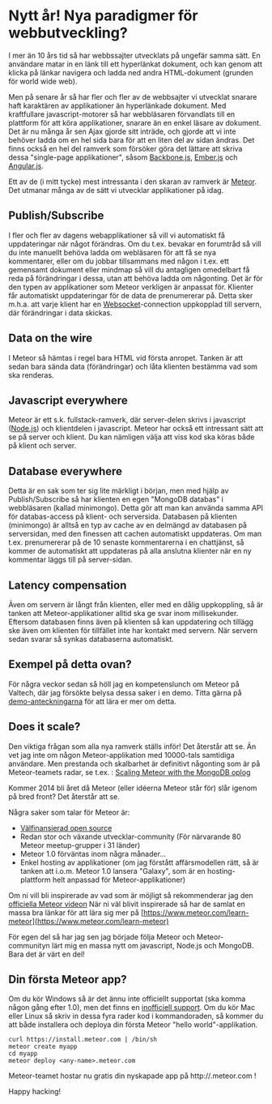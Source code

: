 Nytt år! Nya paradigmer för webbutveckling?
==========================================

I mer än 10 års tid så har webbssajter utvecklats på ungefär samma sätt. En användare matar in en länk till ett hyperlänkat dokument, och kan genom att klicka på länkar navigera och ladda ned andra HTML-dokument (grunden för world wide web).

Men på senare år så har fler och fler av de webbsajter vi utvecklat snarare haft karaktären av applikationer än hyperlänkade dokument. Med kraftfullare javascript-motorer så har webbläsaren förvandlats till en plattform för att köra applikationer, snarare än en enkel läsare av dokument.
Det är nu många år sen Ajax gjorde sitt inträde, och gjorde att vi inte behöver ladda om en hel sida bara för att en liten del av sidan ändras. Det finns också en hel del ramverk som försöker göra det lättare att skriva dessa "single-page applikationer", såsom [Backbone.js](http://backbonejs.org/), [Ember.js](http://emberjs.com/) och [Angular.js](http://angularjs.org/).

Ett av de (i mitt tycke) mest intressanta i den skaran av ramverk är [Meteor](https://www.meteor.com/). Det utmanar många av de sätt vi utvecklar applikationer på idag.

Publish/Subscribe
-----------------

I fler och fler av dagens webapplikationer så vill vi automatiskt få uppdateringar när något förändras. Om du t.ex. bevakar en forumtråd så vill du inte manuellt behöva ladda om webläsaren för att få se nya kommentarer, eller om du jobbar tillsammans med någon i t.ex. ett gemensamt dokument eller mindmap så vill du antagligen omedelbart få reda på förändringar i dessa, utan att behöva ladda om någonting. Det är för den typen av applikationer som Meteor verkligen är anpassat för. Klienter får automatiskt uppdateringar för de data de prenumererar på. Detta sker m.h.a. att varje klient har en [Websocket](http://en.wikipedia.org/wiki/WebSocket)-connection uppkopplad till servern, där förändringar i data skickas.

Data on the wire
----------------

I Meteor så hämtas i regel bara HTML vid första anropet. Tanken är att sedan bara sända data (förändringar) och låta klienten bestämma vad som ska renderas.

Javascript everywhere
---------------------

Meteor är ett s.k. fullstack-ramverk, där server-delen skrivs i javascript ([Node.js](http://nodejs.org/)) och klientdelen i javascript. Meteor har också ett intressant sätt att se på server och klient. Du kan nämligen välja att viss kod ska köras både på klient och server.

Database everywhere
-------------------

Detta är en sak som ter sig lite märkligt i början, men med hjälp av Publish/Subscribe så har klienten en egen "MongoDB databas" i webbläsaren (kallad minimongo). Detta gör att man kan använda samma API för databas-access på klient- och serversida. Databasen på klienten (minimongo) är alltså en typ av cache av en delmängd av databasen på serversidan, med den finessen att cachen automatiskt uppdateras. Om man t.ex. prenumererar på de 10 senaste kommentarerna i en chattjänst, så kommer de automatiskt att uppdateras på alla anslutna klienter när en ny kommentar läggs till på server-sidan.

Latency compensation
--------------------

Även om servern är långt från klienten, eller med en dålig uppkoppling, så är tanken att Meteor-applikationer alltid ska ge svar inom millisekunder. Eftersom databasen finns även på klienten så kan uppdatering och tillägg ske även om klienten för tillfället inte har kontakt med servern. När servern sedan svarar så synkas databaserna automatiskt.

Exempel på detta ovan?
----------------------

För några veckor sedan så höll jag en kompetenslunch om Meteor på Valtech, där jag försökte belysa dessa saker i en demo. Titta gärna på [demo-anteckningarna](https://github.com/andreasekstrom/demo-meteor-leaderboard) för att lära er mer om detta.

Does it scale?
--------------

Den viktiga frågan som alla nya ramverk ställs inför! Det återstår att se. Än vet jag inte om någon Meteor-applikation med 10000-tals samtidiga användare.
Men prestanda och skalbarhet är definitivt någonting som är på Meteor-teamets radar, se t.ex. : [Scaling Meteor with the MongoDB oplog](https://www.meteor.com/blog/2013/12/18/david-glasser-on-scaling-meteor-with-the-mongodb-oplog)


Kommer 2014 bli året då Meteor (eller idéerna Meteor står för) slår igenom på bred front? Det återstår att se.

Några saker som talar för Meteor är:

* [Välfinansierad open source](https://www.meteor.com/blog/2012/07/25/meteors-new-112-million-development-budget)
* Redan stor och växande utvecklar-community (För närvarande 80 Meteor meetup-grupper i 31 länder)
* Meteor 1.0 förväntas inom några månader...
* Enkel hosting av applikationer (om jag förstått affärsmodellen rätt, så är tanken att i.o.m. Meteor 1.0 lansera "Galaxy", som är en hosting-plattform helt anpassad för Meteor-applikationer)

Om ni vill bli inspirerade av vad som är möjligt så rekommenderar jag den [officiella Meteor videon](https://www.meteor.com/authcast)
När ni väl blivit inspirerade så har de samlat en massa bra länkar för att lära sig mer på [https://www.meteor.com/learn-meteor](https://www.meteor.com/learn-meteor)

För egen del så har jag sen jag började följa Meteor och Meteor-communityn lärt mig en massa nytt om javascript, Node.js och MongoDB. Bara det är värt en del!

Din första Meteor app?
----------------------

Om du kör Windows så är det ännu inte officiellt supportat (ska komma någon gång efter 1.0), men det finns en [inofficiell support](http://win.meteor.com/).
Om du kör Mac eller Linux så skriv in dessa fyra rader kod i kommandoraden, så kommer du att både installera och deploya din första Meteor "hello world"-applikation.

    curl https://install.meteor.com | /bin/sh
    meteor create myapp
    cd myapp
    meteor deploy <any-name>.meteor.com

Meteor-teamet hostar nu gratis din nyskapade app på http://<any-name>.meteor.com !

Happy hacking!
